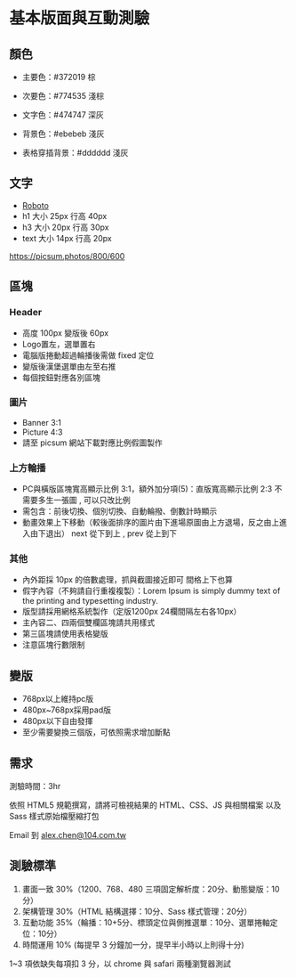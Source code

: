 # 基本版面與互動測驗

## 顏色

- 主要色：#372019 棕
- 次要色：#774535 淺棕

- 文字色：#474747 深灰
- 背景色：#ebebeb 淺灰
- 表格穿插背景：#dddddd 淺灰
  
## 文字

- [Roboto](https://fonts.google.com/specimen/Roboto)
- h1 大小 25px 行高 40px
- h3 大小 20px 行高 30px
- text 大小 14px 行高 20px

https://picsum.photos/800/600
## 區塊

### Header

- 高度 100px 變版後 60px
- Logo置左，選單置右
- 電腦版捲動超過輪播後需做 fixed 定位
- 變版後漢堡選單由左至右推
- 每個按鈕對應各別區塊

### 圖片

- Banner 3:1
- Picture 4:3
- 請至 picsum 網站下載對應比例假圖製作

### 上方輪播

- PC與橫版區塊寬高顯示比例 3:1，額外加分項(5)：直版寬高顯示比例 2:3 不需要多生一張圖 , 可以只改比例
- 需包含：前後切換、個別切換、自動輪撥、倒數計時顯示
- 動畫效果上下移動（較後面排序的圖片由下進場原圖由上方退場，反之由上進入由下退出） next 從下到上 , prev 從上到下


### 其他

- 內外距採 10px 的倍數處理，抓與截圖接近即可  間格上下也算
- 假字內容（不夠請自行重複複製）：Lorem Ipsum is simply dummy text of the printing and typesetting industry.
- 版型請採用網格系統製作（定版1200px 24欄間隔左右各10px） 
- 主內容二、四兩個雙欄區塊請共用樣式
- 第三區塊請使用表格變版
- 注意區塊行數限制

## 變版

- 768px以上維持pc版
- 480px~768px採用pad版
- 480px以下自由發揮
- 至少需要變換三個版，可依照需求增加斷點

## 需求

測驗時間：3hr

依照 HTML5 規範撰寫，請將可檢視結果的 HTML、CSS、JS 與相關檔案
以及 Sass 樣式原始檔壓縮打包

Email 到 alex.chen@104.com.tw

## 測驗標準

1. 畫面一致 30%（1200、768、480 三項固定解析度：20分、動態變版：10分）
2. 架構管理 30%（HTML 結構選擇：10分、Sass 樣式管理：20分）
3. 互動功能 35%（輪播：10+5分、標頭定位與側推選單：10分、選單捲軸定位：10分）
4. 時間運用 10% (每提早 3 分鐘加一分，提早半小時以上則得十分)

1~3 項依缺失每項扣 3 分，以 chrome 與 safari 兩種瀏覽器測試
